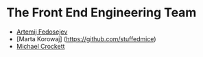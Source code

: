 # The Front End Engineering Team

+ [Artemij Fedosejev](https://github.com/frontendinstructor)
+ [Marta Korowaj] (https://github.com/stuffedmice)
+ [Michael Crockett](https://github.com/Crocketter)
